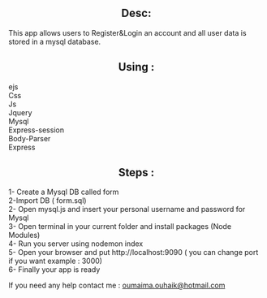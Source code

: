 <center><h2>Desc: </h2></center>
This app allows users to Register&Login an account and all user data is stored in a mysql database.
<center><h2>Using :  </h2></center>
ejs  <br/>
Css  <br/>
Js  <br/>
Jquery <br/>
Mysql <br/>
Express-session  <br/>
Body-Parser  <br/>
Express  <br/>

<center><h2>Steps : </h2></center>
1- Create a Mysql DB called form <br/>
2-Import DB ( form.sql) <br/>
2- Open mysql.js and insert your personal username and password for Mysql <br/>
3- Open terminal in your current folder and install  packages (Node Modules)  <br/>
4- Run you server using nodemon index  <br/>
5- Open your browser and put http://localhost:9090 ( you can change port if you want example : 3000) <br/>
6- Finally your app is ready <br/>

If you need any help contact me : oumaima.ouhaik@hotmail.com <br/>

